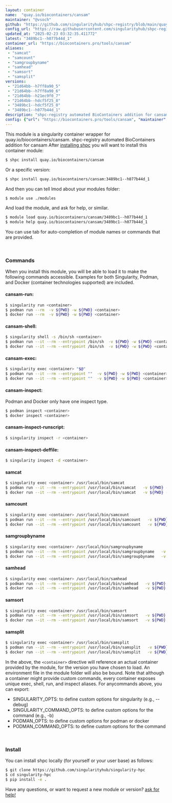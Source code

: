 ```yaml
---
layout: container
name:  "quay.io/biocontainers/cansam"
maintainer: "@vsoch"
github: "https://github.com/singularityhub/shpc-registry/blob/main/quay.io/biocontainers/cansam/container.yaml"
config_url: "https://raw.githubusercontent.com/singularityhub/shpc-registry/main/quay.io/biocontainers/cansam/container.yaml"
updated_at: "2025-02-23 03:32:35.411772"
latest: "3489bc1--h077b44d_1"
container_url: "https://biocontainers.pro/tools/cansam"
aliases:
 - "samcat"
 - "samcount"
 - "samgroupbyname"
 - "samhead"
 - "samsort"
 - "samsplit"
versions:
 - "21d64bb--h7ff8a90_5"
 - "21d64bb--h7ff8a90_6"
 - "21d64bb--h21ec9f0_7"
 - "21d64bb--hdcf5f25_8"
 - "3489bc1--hdcf5f25_0"
 - "3489bc1--h077b44d_1"
description: "shpc-registry automated BioContainers addition for cansam"
config: {"url": "https://biocontainers.pro/tools/cansam", "maintainer": "@vsoch", "description": "shpc-registry automated BioContainers addition for cansam", "latest": {"3489bc1--h077b44d_1": "sha256:acf50f65e6778472368fdad82cc88582a49a11f9f727b52096bb51abb2cb8252"}, "tags": {"21d64bb--h7ff8a90_5": "sha256:246cc80e1455e0681994be5e15b285f58350fd78774b6ad952cb3c0ab800a940", "21d64bb--h7ff8a90_6": "sha256:fddfb6d7013f696b5aa41197e202388c1dc04b3b4e15b0df6d6027f002ad5592", "21d64bb--h21ec9f0_7": "sha256:b8a9e02eb067d9ae12824d4595394207134563587b9fa5352ee07d2838854094", "21d64bb--hdcf5f25_8": "sha256:95605230613e02d9c580143095c8fe067f775f1c67515b056e248d8e187ffaf1", "3489bc1--hdcf5f25_0": "sha256:4fac97868f2639039f249853900d5556eec02defef8daf03a2921478df4b0ad4", "3489bc1--h077b44d_1": "sha256:acf50f65e6778472368fdad82cc88582a49a11f9f727b52096bb51abb2cb8252"}, "docker": "quay.io/biocontainers/cansam", "aliases": {"samcat": "/usr/local/bin/samcat", "samcount": "/usr/local/bin/samcount", "samgroupbyname": "/usr/local/bin/samgroupbyname", "samhead": "/usr/local/bin/samhead", "samsort": "/usr/local/bin/samsort", "samsplit": "/usr/local/bin/samsplit"}}
---
```


This module is a singularity container wrapper for quay.io/biocontainers/cansam.
shpc-registry automated BioContainers addition for cansam
After [installing shpc](#install) you will want to install this container module:


```bash
$ shpc install quay.io/biocontainers/cansam
```

Or a specific version:

```bash
$ shpc install quay.io/biocontainers/cansam:3489bc1--h077b44d_1
```

And then you can tell lmod about your modules folder:

```bash
$ module use ./modules
```

And load the module, and ask for help, or similar.

```bash
$ module load quay.io/biocontainers/cansam/3489bc1--h077b44d_1
$ module help quay.io/biocontainers/cansam/3489bc1--h077b44d_1
```

You can use tab for auto-completion of module names or commands that are provided.

<br>

### Commands

When you install this module, you will be able to load it to make the following commands accessible.
Examples for both Singularity, Podman, and Docker (container technologies supported) are included.

#### cansam-run:

```bash
$ singularity run <container>
$ podman run --rm  -v ${PWD} -w ${PWD} <container>
$ docker run --rm  -v ${PWD} -w ${PWD} <container>
```

#### cansam-shell:

```bash
$ singularity shell -s /bin/sh <container>
$ podman run --it --rm --entrypoint /bin/sh  -v ${PWD} -w ${PWD} <container>
$ docker run --it --rm --entrypoint /bin/sh  -v ${PWD} -w ${PWD} <container>
```

#### cansam-exec:

```bash
$ singularity exec <container> "$@"
$ podman run --it --rm --entrypoint ""  -v ${PWD} -w ${PWD} <container> "$@"
$ docker run --it --rm --entrypoint ""  -v ${PWD} -w ${PWD} <container> "$@"
```

#### cansam-inspect:

Podman and Docker only have one inspect type.

```bash
$ podman inspect <container>
$ docker inspect <container>
```

#### cansam-inspect-runscript:

```bash
$ singularity inspect -r <container>
```

#### cansam-inspect-deffile:

```bash
$ singularity inspect -d <container>
```


#### samcat

```bash
$ singularity exec <container> /usr/local/bin/samcat
$ podman run --it --rm --entrypoint /usr/local/bin/samcat   -v ${PWD} -w ${PWD} <container> -c " $@"
$ docker run --it --rm --entrypoint /usr/local/bin/samcat   -v ${PWD} -w ${PWD} <container> -c " $@"
```


#### samcount

```bash
$ singularity exec <container> /usr/local/bin/samcount
$ podman run --it --rm --entrypoint /usr/local/bin/samcount   -v ${PWD} -w ${PWD} <container> -c " $@"
$ docker run --it --rm --entrypoint /usr/local/bin/samcount   -v ${PWD} -w ${PWD} <container> -c " $@"
```


#### samgroupbyname

```bash
$ singularity exec <container> /usr/local/bin/samgroupbyname
$ podman run --it --rm --entrypoint /usr/local/bin/samgroupbyname   -v ${PWD} -w ${PWD} <container> -c " $@"
$ docker run --it --rm --entrypoint /usr/local/bin/samgroupbyname   -v ${PWD} -w ${PWD} <container> -c " $@"
```


#### samhead

```bash
$ singularity exec <container> /usr/local/bin/samhead
$ podman run --it --rm --entrypoint /usr/local/bin/samhead   -v ${PWD} -w ${PWD} <container> -c " $@"
$ docker run --it --rm --entrypoint /usr/local/bin/samhead   -v ${PWD} -w ${PWD} <container> -c " $@"
```


#### samsort

```bash
$ singularity exec <container> /usr/local/bin/samsort
$ podman run --it --rm --entrypoint /usr/local/bin/samsort   -v ${PWD} -w ${PWD} <container> -c " $@"
$ docker run --it --rm --entrypoint /usr/local/bin/samsort   -v ${PWD} -w ${PWD} <container> -c " $@"
```


#### samsplit

```bash
$ singularity exec <container> /usr/local/bin/samsplit
$ podman run --it --rm --entrypoint /usr/local/bin/samsplit   -v ${PWD} -w ${PWD} <container> -c " $@"
$ docker run --it --rm --entrypoint /usr/local/bin/samsplit   -v ${PWD} -w ${PWD} <container> -c " $@"
```



In the above, the `<container>` directive will reference an actual container provided
by the module, for the version you have chosen to load. An environment file in the
module folder will also be bound. Note that although a container
might provide custom commands, every container exposes unique exec, shell, run, and
inspect aliases. For anycommands above, you can export:

 - SINGULARITY_OPTS: to define custom options for singularity (e.g., --debug)
 - SINGULARITY_COMMAND_OPTS: to define custom options for the command (e.g., -b)
 - PODMAN_OPTS: to define custom options for podman or docker
 - PODMAN_COMMAND_OPTS: to define custom options for the command

<br>

### Install

You can install shpc locally (for yourself or your user base) as follows:

```bash
$ git clone https://github.com/singularityhub/singularity-hpc
$ cd singularity-hpc
$ pip install -e .
```

Have any questions, or want to request a new module or version? [ask for help!](https://github.com/singularityhub/singularity-hpc/issues)